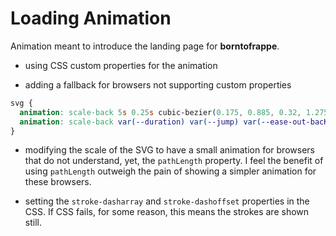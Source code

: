 # Loading Animation

Animation meant to introduce the landing page for **borntofrappe**.

- using CSS custom properties for the animation

- adding a fallback for browsers not supporting custom properties

```css
svg {
  animation: scale-back 5s 0.25s cubic-bezier(0.175, 0.885, 0.32, 1.275);
  animation: scale-back var(--duration) var(--jump) var(--ease-out-bacK);
}
```

- modifying the scale of the SVG to have a small animation for browsers that do not understand, yet, the `pathLength` property. I feel the benefit of using `pathLength` outweigh the pain of showing a simpler animation for these browsers.

- setting the `stroke-dasharray` and `stroke-dashoffset` properties in the CSS. If CSS fails, for some reason, this means the strokes are shown still.
